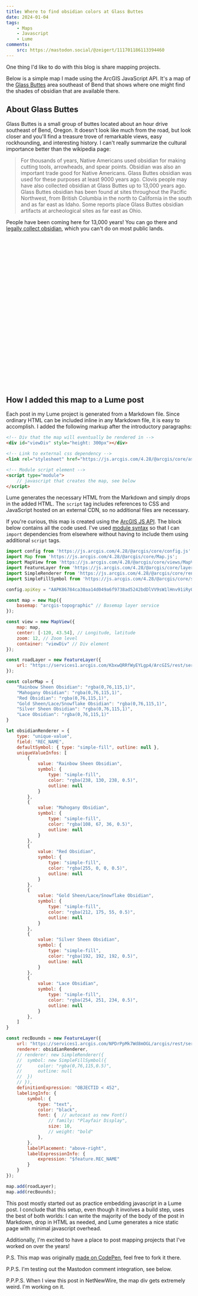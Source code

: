 ```yaml
---
title: Where to find obsidian colors at Glass Buttes
date: 2024-01-04
tags:
    - Maps
    - Javascript
    - Lume
comments: 
    src: https://mastodon.social/@zeigert/111701186113394460
---
```


One thing I'd like to do with this blog is share mapping projects.

Below is a simple map I made using the ArcGIS JavaScript API. It's a map of the [Glass Buttes](https://en.wikipedia.org/wiki/Glass_Buttes) area southeast of Bend that shows where one might find the shades of obsidian that are available there.

<!--more-->

## About Glass Buttes

Glass Buttes is a small group of buttes located about an hour drive southeast of Bend, Oregon. It doesn't look like much from the road, but look closer and you'll find a treasure trove of remarkable views, easy rockhounding, and interesting history. I can't really summarize the cultural importance better than the wikipedia page:

> For thousands of years, Native Americans used obsidian for making cutting tools, arrowheads, and spear points. Obsidian was also an important trade good for Native Americans. Glass Buttes obsidian was used for these purposes at least 9000 years ago. Clovis people may have also collected obsidian at Glass Buttes up to 13,000 years ago. Glass Buttes obsidian has been found at sites throughout the Pacific Northwest, from British Columbia in the north to California in the south and as far east as Idaho. Some reports place Glass Buttes obsidian artifacts at archeological sites as far east as Ohio.

People have been coming here for 13,000 years! You can go there and [legally collect obsidian](https://www.fs.usda.gov/detail/deschutes/recreation/rocks-minerals/?cid=stelprdb5381935), which you can't do on most public lands. 

<div id="viewDiv" style="height: 400px"></div>

<link rel="stylesheet" href="https://js.arcgis.com/4.28/@arcgis/core/assets/esri/themes/light/main.css">

<script type="module">
    import config from 'https://js.arcgis.com/4.28/@arcgis/core/config.js'
    import Map from 'https://js.arcgis.com/4.28/@arcgis/core/Map.js';
    import MapView from 'https://js.arcgis.com/4.28/@arcgis/core/views/MapView.js';
    import FeatureLayer from 'https://js.arcgis.com/4.28/@arcgis/core/layers/FeatureLayer.js';
    import SimpleRenderer from 'https://js.arcgis.com/4.28/@arcgis/core/renderers/SimpleRenderer.js';
    import SimpleFillSymbol from 'https://js.arcgis.com/4.28/@arcgis/core/symbols/SimpleFillSymbol.js';

    config.apiKey = "AAPK86784ca30aa14d049a6f9738ad5242bdDlVV9sW1lHnv91iRyQ2z-BevguH-N6EE0rVZDLfL08h6fxsQPgNFMgviM1v4g5IL";

    const map = new Map({
        basemap: "arcgis-topographic" // Basemap layer service
    });

    const view = new MapView({
        map: map,
        center: [-120, 43.54], // Longitude, latitude
        zoom: 12, // Zoom level
        container: "viewDiv" // Div element
    });

    const roadLayer = new FeatureLayer({
        url: "https://services1.arcgis.com/KbxwQRRfWyEYLgp4/ArcGIS/rest/services/BLM_OR_Ground_Transportation_GTRN_Roads_Line_Hub/FeatureServer"
    });

    const colorMap = {
        "Rainbow Sheen Obsidian": "rgba(0,76,115,1)",
        "Mahogany Obsidian": "rgba(0,76,115,1)",
        "Red Obsidian": "rgba(0,76,115,1)",
        "Gold Sheen/Lace/Snowflake Obsidian": "rgba(0,76,115,1)",
        "Silver Sheen Obsidian": "rgba(0,76,115,1)",
        "Lace Obsidian": "rgba(0,76,115,1)"
    }

    let obsidianRenderer = {
        type: "unique-value",
        field: "REC_NAME",
        defaultSymbol: { type: "simple-fill", outline: null },
        uniqueValueInfos: [
            {
                value: "Rainbow Sheen Obsidian",
                symbol: {
                    type: "simple-fill",
                    color: "rgba(238, 130, 238, 0.5)",
                    outline: null
                }
            },
            {
                value: "Mahogany Obsidian",
                symbol: {
                    type: "simple-fill",
                    color: "rgba(108, 67, 36, 0.5)",
                    outline: null
                }
            },
            {
                value: "Red Obsidian",
                symbol: {
                    type: "simple-fill",
                    color: "rgba(255, 0, 0, 0.5)",
                    outline: null
                }
            },
            {
                value: "Gold Sheen/Lace/Snowflake Obsidian",
                symbol: {
                    type: "simple-fill",
                    color: "rgba(212, 175, 55, 0.5)",
                    outline: null
                }
            },
            {
                value: "Silver Sheen Obsidian",
                symbol: {
                    type: "simple-fill",
                    color: "rgba(192, 192, 192, 0.5)",
                    outline: null
                }
            },
            {
                value: "Lace Obsidian",
                symbol: {
                    type: "simple-fill",
                    color: "rgba(254, 251, 234, 0.5)",
                    outline: null
                }
            },
        ]
    }

    const recBounds = new FeatureLayer({
        url: "https://services1.arcgis.com/NPDrPpMk7Wd8mOGL/arcgis/rest/services/BLM_Recreation_Boundaries/FeatureServer",
        renderer: obsidianRenderer,
        // renderer: new SimpleRenderer({
        // 	symbol: new SimpleFillSymbol({
        // 		color: "rgba(0,76,115,0.5)",
        // 		outline: null
        // 	})
        // }),
        definitionExpression: "OBJECTID < 452",
        labelingInfo: {
            symbol: {
                type: "text",
                color: "black",
                font: {  // autocast as new Font()
                    // family: "Playfair Display",
                    size: 10,
                    // weight: "bold"
                },
            },
            labelPlacement: "above-right",
            labelExpressionInfo: {
                expression: "$feature.REC_NAME"
            }
        }
    });

    map.add(roadLayer);
    map.add(recBounds);
</script>

## How I added this map to a Lume post

Each post in my Lume project is generated from a Markdown file. Since ordinary HTML can be included inline in any Markdown file, it is easy to accomplish. I added the following markup after the introductory paragraphs:

```html
<!-- Div that the map will eventually be rendered in -->
<div id="viewDiv" style="height: 300px"></div>

<!-- Link to external css dependency -->
<link rel="stylesheet" href="https://js.arcgis.com/4.28/@arcgis/core/assets/esri/themes/light/main.css">

<!-- Module script element -->
<script type="module">
    // javascript that creates the map, see below
</script>
```

Lume generates the necessary HTML from the Markdown and simply drops in the added HTML. The `script` tag includes references to CSS and JavaScript hosted on an external CDN, so no additional files are necessary.

If you're curious, this map is created using the [ArcGIS JS API](https://developers.arcgis.com/javascript/latest/). The block below contains all the code used. I've used [module syntax](https://developer.mozilla.org/en-US/docs/Web/JavaScript/Guide/Modules) so that I can `import` dependencies from elsewhere without having to include them using additional `script` tags.

```js
import config from 'https://js.arcgis.com/4.28/@arcgis/core/config.js'
import Map from 'https://js.arcgis.com/4.28/@arcgis/core/Map.js';
import MapView from 'https://js.arcgis.com/4.28/@arcgis/core/views/MapView.js';
import FeatureLayer from 'https://js.arcgis.com/4.28/@arcgis/core/layers/FeatureLayer.js';
import SimpleRenderer from 'https://js.arcgis.com/4.28/@arcgis/core/renderers/SimpleRenderer.js';
import SimpleFillSymbol from 'https://js.arcgis.com/4.28/@arcgis/core/symbols/SimpleFillSymbol.js';

config.apiKey = "AAPK86784ca30aa14d049a6f9738ad5242bdDlVV9sW1lHnv91iRyQ2z-BevguH-N6EE0rVZDLfL08h6fxsQPgNFMgviM1v4g5IL";

const map = new Map({
	basemap: "arcgis-topographic" // Basemap layer service
});

const view = new MapView({
	map: map,
	center: [-120, 43.54], // Longitude, latitude
	zoom: 12, // Zoom level
	container: "viewDiv" // Div element
});

const roadLayer = new FeatureLayer({
	url: "https://services1.arcgis.com/KbxwQRRfWyEYLgp4/ArcGIS/rest/services/BLM_OR_Ground_Transportation_GTRN_Roads_Line_Hub/FeatureServer"
});

const colorMap = {
	"Rainbow Sheen Obsidian": "rgba(0,76,115,1)",
	"Mahogany Obsidian": "rgba(0,76,115,1)",
	"Red Obsidian": "rgba(0,76,115,1)",
	"Gold Sheen/Lace/Snowflake Obsidian": "rgba(0,76,115,1)",
	"Silver Sheen Obsidian": "rgba(0,76,115,1)",
	"Lace Obsidian": "rgba(0,76,115,1)"
}

let obsidianRenderer = {
	type: "unique-value",
	field: "REC_NAME",
	defaultSymbol: { type: "simple-fill", outline: null },
	uniqueValueInfos: [
		{
			value: "Rainbow Sheen Obsidian",
			symbol: {
				type: "simple-fill",
				color: "rgba(238, 130, 238, 0.5)",
				outline: null
			}
		},
		{
			value: "Mahogany Obsidian",
			symbol: {
				type: "simple-fill",
				color: "rgba(108, 67, 36, 0.5)",
				outline: null
			}
		},
		{
			value: "Red Obsidian",
			symbol: {
				type: "simple-fill",
				color: "rgba(255, 0, 0, 0.5)",
				outline: null
			}
		},
		{
			value: "Gold Sheen/Lace/Snowflake Obsidian",
			symbol: {
				type: "simple-fill",
				color: "rgba(212, 175, 55, 0.5)",
				outline: null
			}
		},
		{
			value: "Silver Sheen Obsidian",
			symbol: {
				type: "simple-fill",
				color: "rgba(192, 192, 192, 0.5)",
				outline: null
			}
		},
		{
			value: "Lace Obsidian",
			symbol: {
				type: "simple-fill",
				color: "rgba(254, 251, 234, 0.5)",
				outline: null
			}
		},
	]
}

const recBounds = new FeatureLayer({
	url: "https://services1.arcgis.com/NPDrPpMk7Wd8mOGL/arcgis/rest/services/BLM_Recreation_Boundaries/FeatureServer",
	renderer: obsidianRenderer,
	// renderer: new SimpleRenderer({
	// 	symbol: new SimpleFillSymbol({
	// 		color: "rgba(0,76,115,0.5)",
	// 		outline: null
	// 	})
	// }),
	definitionExpression: "OBJECTID < 452",
	labelingInfo: {
		symbol: {
			type: "text",
			color: "black",
			font: {  // autocast as new Font()
				// family: "Playfair Display",
				size: 10,
				// weight: "bold"
			},
		},
		labelPlacement: "above-right",
		labelExpressionInfo: {
			expression: "$feature.REC_NAME"
		}
	}
});

map.add(roadLayer);
map.add(recBounds);
```

This post mostly started out as practice embedding javascript in a Lume post. I conclude that this setup, even though it involves a build step, uses the best of both worlds: I can write the majority of the body of the post in Markdown, drop in HTML as needed, and Lume generates a nice static page with minimal javascript overhead.

Additionally, I'm excited to have a place to post mapping projects that I've worked on over the years!

P.S. This map was originally [made on CodePen](https://codepen.io/ajzeigert/pen/OJzMQvB), feel free to fork it there.

P.P.S. I'm testing out the Mastodon comment integration, see below. 

P.P.P.S. When I view this post in NetNewWire, the map div gets extremely weird. I'm working on it.